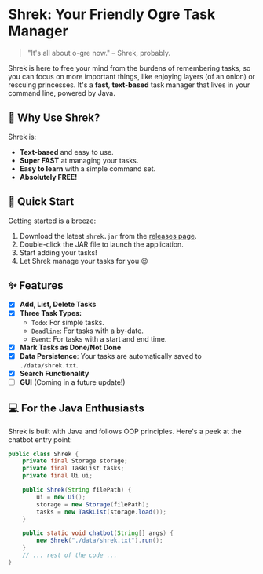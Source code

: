 # Shrek: Your Friendly Ogre Task Manager

> "It's all about o-gre now." – Shrek, probably.

Shrek is here to free your mind from the burdens of remembering tasks, so you can focus on more important things, like enjoying layers (of an onion) or rescuing princesses. It's a **fast**, **text-based** task manager that lives in your command line, powered by Java.

## 🧅 Why Use Shrek?

Shrek is:
*   **Text-based** and easy to use.
*   **Super FAST** at managing your tasks.
*   **Easy to learn** with a simple command set.
*   **Absolutely FREE!**

## 🚀 Quick Start

Getting started is a breeze:

1.  Download the latest `shrek.jar` from the [releases page](https://github.com/jj55j7/ip/releases/tag/A-Jar).
2.  Double-click the JAR file to launch the application.
3.  Start adding your tasks!
4.  Let Shrek manage your tasks for you 😉

## ✨ Features

- [x] **Add, List, Delete Tasks**
- [x] **Three Task Types:**
    - `Todo`: For simple tasks.
    - `Deadline`: For tasks with a by-date.
    - `Event`: For tasks with a start and end time.
- [x] **Mark Tasks as Done/Not Done**
- [x] **Data Persistence**: Your tasks are automatically saved to `./data/shrek.txt`.
- [x] **Search Functionality** 
- [ ] **GUI** (Coming in a future update!)

## 💻 For the Java Enthusiasts

Shrek is built with Java and follows OOP principles. Here's a peek at the chatbot entry point:

```java
public class Shrek {
    private final Storage storage;
    private final TaskList tasks;
    private final Ui ui;

    public Shrek(String filePath) {
        ui = new Ui();
        storage = new Storage(filePath);
        tasks = new TaskList(storage.load());
    }

    public static void chatbot(String[] args) {
        new Shrek("./data/shrek.txt").run();
    }
    // ... rest of the code ...
}
